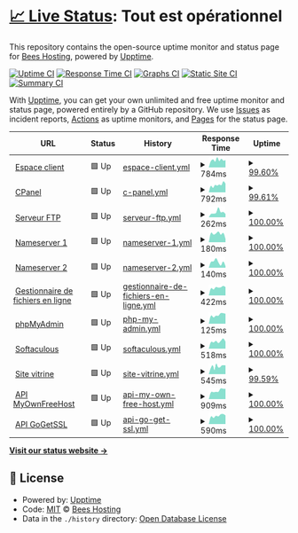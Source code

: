 # [📈 Live Status](https://status.beeshosting.eu.org): <!--live status--> **Tout est opérationnel**

This repository contains the open-source uptime monitor and status page for [Bees Hosting](www.beeshosting.fr), powered by [Upptime](https://github.com/upptime/upptime).

[![Uptime CI](https://github.com/Bees-Hosting/statuspage/workflows/Uptime%20CI/badge.svg)](https://github.com/Bees-Hosting/statuspage/actions?query=workflow%3A%22Uptime+CI%22)
[![Response Time CI](https://github.com/Bees-Hosting/statuspage/workflows/Response%20Time%20CI/badge.svg)](https://github.com/Bees-Hosting/statuspage/actions?query=workflow%3A%22Response+Time+CI%22)
[![Graphs CI](https://github.com/Bees-Hosting/statuspage/workflows/Graphs%20CI/badge.svg)](https://github.com/Bees-Hosting/statuspage/actions?query=workflow%3A%22Graphs+CI%22)
[![Static Site CI](https://github.com/Bees-Hosting/statuspage/workflows/Static%20Site%20CI/badge.svg)](https://github.com/Bees-Hosting/statuspage/actions?query=workflow%3A%22Static+Site+CI%22)
[![Summary CI](https://github.com/Bees-Hosting/statuspage/workflows/Summary%20CI/badge.svg)](https://github.com/Bees-Hosting/statuspage/actions?query=workflow%3A%22Summary+CI%22)

With [Upptime](https://upptime.js.org), you can get your own unlimited and free uptime monitor and status page, powered entirely by a GitHub repository. We use [Issues](https://github.com/Bees-Hosting/statuspage/issues) as incident reports, [Actions](https://github.com/Bees-Hosting/statuspage/actions) as uptime monitors, and [Pages](https://status.beeshosting.eu.org) for the status page.

<!--start: status pages-->
<!-- This summary is generated by Upptime (https://github.com/upptime/upptime) -->
<!-- Do not edit this manually, your changes will be overwritten -->
<!-- prettier-ignore -->
| URL | Status | History | Response Time | Uptime |
| --- | ------ | ------- | ------------- | ------ |
| <img alt="" src="https://icons.duckduckgo.com/ip3/my.beeshosting.eu.org.ico" height="13"> [Espace client](https://my.beeshosting.eu.org) | 🟩 Up | [espace-client.yml](https://github.com/Bees-Hosting/statuspage/commits/HEAD/history/espace-client.yml) | <details><summary><img alt="Response time graph" src="./graphs/espace-client/response-time-week.png" height="20"> 784ms</summary><br><a href="https://status.beeshosting.eu.org/history/espace-client"><img alt="Response time 1066" src="https://img.shields.io/endpoint?url=https%3A%2F%2Fraw.githubusercontent.com%2FBees-Hosting%2Fstatuspage%2FHEAD%2Fapi%2Fespace-client%2Fresponse-time.json"></a><br><a href="https://status.beeshosting.eu.org/history/espace-client"><img alt="24-hour response time 745" src="https://img.shields.io/endpoint?url=https%3A%2F%2Fraw.githubusercontent.com%2FBees-Hosting%2Fstatuspage%2FHEAD%2Fapi%2Fespace-client%2Fresponse-time-day.json"></a><br><a href="https://status.beeshosting.eu.org/history/espace-client"><img alt="7-day response time 784" src="https://img.shields.io/endpoint?url=https%3A%2F%2Fraw.githubusercontent.com%2FBees-Hosting%2Fstatuspage%2FHEAD%2Fapi%2Fespace-client%2Fresponse-time-week.json"></a><br><a href="https://status.beeshosting.eu.org/history/espace-client"><img alt="30-day response time 837" src="https://img.shields.io/endpoint?url=https%3A%2F%2Fraw.githubusercontent.com%2FBees-Hosting%2Fstatuspage%2FHEAD%2Fapi%2Fespace-client%2Fresponse-time-month.json"></a><br><a href="https://status.beeshosting.eu.org/history/espace-client"><img alt="1-year response time 1066" src="https://img.shields.io/endpoint?url=https%3A%2F%2Fraw.githubusercontent.com%2FBees-Hosting%2Fstatuspage%2FHEAD%2Fapi%2Fespace-client%2Fresponse-time-year.json"></a></details> | <details><summary><a href="https://status.beeshosting.eu.org/history/espace-client">99.60%</a></summary><a href="https://status.beeshosting.eu.org/history/espace-client"><img alt="All-time uptime 97.18%" src="https://img.shields.io/endpoint?url=https%3A%2F%2Fraw.githubusercontent.com%2FBees-Hosting%2Fstatuspage%2FHEAD%2Fapi%2Fespace-client%2Fuptime.json"></a><br><a href="https://status.beeshosting.eu.org/history/espace-client"><img alt="24-hour uptime 97.22%" src="https://img.shields.io/endpoint?url=https%3A%2F%2Fraw.githubusercontent.com%2FBees-Hosting%2Fstatuspage%2FHEAD%2Fapi%2Fespace-client%2Fuptime-day.json"></a><br><a href="https://status.beeshosting.eu.org/history/espace-client"><img alt="7-day uptime 99.60%" src="https://img.shields.io/endpoint?url=https%3A%2F%2Fraw.githubusercontent.com%2FBees-Hosting%2Fstatuspage%2FHEAD%2Fapi%2Fespace-client%2Fuptime-week.json"></a><br><a href="https://status.beeshosting.eu.org/history/espace-client"><img alt="30-day uptime 92.74%" src="https://img.shields.io/endpoint?url=https%3A%2F%2Fraw.githubusercontent.com%2FBees-Hosting%2Fstatuspage%2FHEAD%2Fapi%2Fespace-client%2Fuptime-month.json"></a><br><a href="https://status.beeshosting.eu.org/history/espace-client"><img alt="1-year uptime 97.18%" src="https://img.shields.io/endpoint?url=https%3A%2F%2Fraw.githubusercontent.com%2FBees-Hosting%2Fstatuspage%2FHEAD%2Fapi%2Fespace-client%2Fuptime-year.json"></a></details>
| <img alt="" src="https://icons.duckduckgo.com/ip3/cpanel.beeshosting.eu.org.ico" height="13"> [CPanel](https://cpanel.beeshosting.eu.org) | 🟩 Up | [c-panel.yml](https://github.com/Bees-Hosting/statuspage/commits/HEAD/history/c-panel.yml) | <details><summary><img alt="Response time graph" src="./graphs/c-panel/response-time-week.png" height="20"> 792ms</summary><br><a href="https://status.beeshosting.eu.org/history/c-panel"><img alt="Response time 1218" src="https://img.shields.io/endpoint?url=https%3A%2F%2Fraw.githubusercontent.com%2FBees-Hosting%2Fstatuspage%2FHEAD%2Fapi%2Fc-panel%2Fresponse-time.json"></a><br><a href="https://status.beeshosting.eu.org/history/c-panel"><img alt="24-hour response time 1053" src="https://img.shields.io/endpoint?url=https%3A%2F%2Fraw.githubusercontent.com%2FBees-Hosting%2Fstatuspage%2FHEAD%2Fapi%2Fc-panel%2Fresponse-time-day.json"></a><br><a href="https://status.beeshosting.eu.org/history/c-panel"><img alt="7-day response time 792" src="https://img.shields.io/endpoint?url=https%3A%2F%2Fraw.githubusercontent.com%2FBees-Hosting%2Fstatuspage%2FHEAD%2Fapi%2Fc-panel%2Fresponse-time-week.json"></a><br><a href="https://status.beeshosting.eu.org/history/c-panel"><img alt="30-day response time 802" src="https://img.shields.io/endpoint?url=https%3A%2F%2Fraw.githubusercontent.com%2FBees-Hosting%2Fstatuspage%2FHEAD%2Fapi%2Fc-panel%2Fresponse-time-month.json"></a><br><a href="https://status.beeshosting.eu.org/history/c-panel"><img alt="1-year response time 1218" src="https://img.shields.io/endpoint?url=https%3A%2F%2Fraw.githubusercontent.com%2FBees-Hosting%2Fstatuspage%2FHEAD%2Fapi%2Fc-panel%2Fresponse-time-year.json"></a></details> | <details><summary><a href="https://status.beeshosting.eu.org/history/c-panel">99.61%</a></summary><a href="https://status.beeshosting.eu.org/history/c-panel"><img alt="All-time uptime 96.89%" src="https://img.shields.io/endpoint?url=https%3A%2F%2Fraw.githubusercontent.com%2FBees-Hosting%2Fstatuspage%2FHEAD%2Fapi%2Fc-panel%2Fuptime.json"></a><br><a href="https://status.beeshosting.eu.org/history/c-panel"><img alt="24-hour uptime 97.25%" src="https://img.shields.io/endpoint?url=https%3A%2F%2Fraw.githubusercontent.com%2FBees-Hosting%2Fstatuspage%2FHEAD%2Fapi%2Fc-panel%2Fuptime-day.json"></a><br><a href="https://status.beeshosting.eu.org/history/c-panel"><img alt="7-day uptime 99.61%" src="https://img.shields.io/endpoint?url=https%3A%2F%2Fraw.githubusercontent.com%2FBees-Hosting%2Fstatuspage%2FHEAD%2Fapi%2Fc-panel%2Fuptime-week.json"></a><br><a href="https://status.beeshosting.eu.org/history/c-panel"><img alt="30-day uptime 92.90%" src="https://img.shields.io/endpoint?url=https%3A%2F%2Fraw.githubusercontent.com%2FBees-Hosting%2Fstatuspage%2FHEAD%2Fapi%2Fc-panel%2Fuptime-month.json"></a><br><a href="https://status.beeshosting.eu.org/history/c-panel"><img alt="1-year uptime 96.89%" src="https://img.shields.io/endpoint?url=https%3A%2F%2Fraw.githubusercontent.com%2FBees-Hosting%2Fstatuspage%2FHEAD%2Fapi%2Fc-panel%2Fuptime-year.json"></a></details>
| <img alt="" src="https://icons.duckduckgo.com/ip3/null.ico" height="13"> [Serveur FTP](ftpupload.net) | 🟩 Up | [serveur-ftp.yml](https://github.com/Bees-Hosting/statuspage/commits/HEAD/history/serveur-ftp.yml) | <details><summary><img alt="Response time graph" src="./graphs/serveur-ftp/response-time-week.png" height="20"> 262ms</summary><br><a href="https://status.beeshosting.eu.org/history/serveur-ftp"><img alt="Response time 239" src="https://img.shields.io/endpoint?url=https%3A%2F%2Fraw.githubusercontent.com%2FBees-Hosting%2Fstatuspage%2FHEAD%2Fapi%2Fserveur-ftp%2Fresponse-time.json"></a><br><a href="https://status.beeshosting.eu.org/history/serveur-ftp"><img alt="24-hour response time 174" src="https://img.shields.io/endpoint?url=https%3A%2F%2Fraw.githubusercontent.com%2FBees-Hosting%2Fstatuspage%2FHEAD%2Fapi%2Fserveur-ftp%2Fresponse-time-day.json"></a><br><a href="https://status.beeshosting.eu.org/history/serveur-ftp"><img alt="7-day response time 262" src="https://img.shields.io/endpoint?url=https%3A%2F%2Fraw.githubusercontent.com%2FBees-Hosting%2Fstatuspage%2FHEAD%2Fapi%2Fserveur-ftp%2Fresponse-time-week.json"></a><br><a href="https://status.beeshosting.eu.org/history/serveur-ftp"><img alt="30-day response time 236" src="https://img.shields.io/endpoint?url=https%3A%2F%2Fraw.githubusercontent.com%2FBees-Hosting%2Fstatuspage%2FHEAD%2Fapi%2Fserveur-ftp%2Fresponse-time-month.json"></a><br><a href="https://status.beeshosting.eu.org/history/serveur-ftp"><img alt="1-year response time 239" src="https://img.shields.io/endpoint?url=https%3A%2F%2Fraw.githubusercontent.com%2FBees-Hosting%2Fstatuspage%2FHEAD%2Fapi%2Fserveur-ftp%2Fresponse-time-year.json"></a></details> | <details><summary><a href="https://status.beeshosting.eu.org/history/serveur-ftp">100.00%</a></summary><a href="https://status.beeshosting.eu.org/history/serveur-ftp"><img alt="All-time uptime 99.71%" src="https://img.shields.io/endpoint?url=https%3A%2F%2Fraw.githubusercontent.com%2FBees-Hosting%2Fstatuspage%2FHEAD%2Fapi%2Fserveur-ftp%2Fuptime.json"></a><br><a href="https://status.beeshosting.eu.org/history/serveur-ftp"><img alt="24-hour uptime 100.00%" src="https://img.shields.io/endpoint?url=https%3A%2F%2Fraw.githubusercontent.com%2FBees-Hosting%2Fstatuspage%2FHEAD%2Fapi%2Fserveur-ftp%2Fuptime-day.json"></a><br><a href="https://status.beeshosting.eu.org/history/serveur-ftp"><img alt="7-day uptime 100.00%" src="https://img.shields.io/endpoint?url=https%3A%2F%2Fraw.githubusercontent.com%2FBees-Hosting%2Fstatuspage%2FHEAD%2Fapi%2Fserveur-ftp%2Fuptime-week.json"></a><br><a href="https://status.beeshosting.eu.org/history/serveur-ftp"><img alt="30-day uptime 99.67%" src="https://img.shields.io/endpoint?url=https%3A%2F%2Fraw.githubusercontent.com%2FBees-Hosting%2Fstatuspage%2FHEAD%2Fapi%2Fserveur-ftp%2Fuptime-month.json"></a><br><a href="https://status.beeshosting.eu.org/history/serveur-ftp"><img alt="1-year uptime 99.71%" src="https://img.shields.io/endpoint?url=https%3A%2F%2Fraw.githubusercontent.com%2FBees-Hosting%2Fstatuspage%2FHEAD%2Fapi%2Fserveur-ftp%2Fuptime-year.json"></a></details>
| <img alt="" src="https://icons.duckduckgo.com/ip3/null.ico" height="13"> [Nameserver 1](ns1.beeshosting.eu.org) | 🟩 Up | [nameserver-1.yml](https://github.com/Bees-Hosting/statuspage/commits/HEAD/history/nameserver-1.yml) | <details><summary><img alt="Response time graph" src="./graphs/nameserver-1/response-time-week.png" height="20"> 180ms</summary><br><a href="https://status.beeshosting.eu.org/history/nameserver-1"><img alt="Response time 183" src="https://img.shields.io/endpoint?url=https%3A%2F%2Fraw.githubusercontent.com%2FBees-Hosting%2Fstatuspage%2FHEAD%2Fapi%2Fnameserver-1%2Fresponse-time.json"></a><br><a href="https://status.beeshosting.eu.org/history/nameserver-1"><img alt="24-hour response time 69" src="https://img.shields.io/endpoint?url=https%3A%2F%2Fraw.githubusercontent.com%2FBees-Hosting%2Fstatuspage%2FHEAD%2Fapi%2Fnameserver-1%2Fresponse-time-day.json"></a><br><a href="https://status.beeshosting.eu.org/history/nameserver-1"><img alt="7-day response time 180" src="https://img.shields.io/endpoint?url=https%3A%2F%2Fraw.githubusercontent.com%2FBees-Hosting%2Fstatuspage%2FHEAD%2Fapi%2Fnameserver-1%2Fresponse-time-week.json"></a><br><a href="https://status.beeshosting.eu.org/history/nameserver-1"><img alt="30-day response time 155" src="https://img.shields.io/endpoint?url=https%3A%2F%2Fraw.githubusercontent.com%2FBees-Hosting%2Fstatuspage%2FHEAD%2Fapi%2Fnameserver-1%2Fresponse-time-month.json"></a><br><a href="https://status.beeshosting.eu.org/history/nameserver-1"><img alt="1-year response time 183" src="https://img.shields.io/endpoint?url=https%3A%2F%2Fraw.githubusercontent.com%2FBees-Hosting%2Fstatuspage%2FHEAD%2Fapi%2Fnameserver-1%2Fresponse-time-year.json"></a></details> | <details><summary><a href="https://status.beeshosting.eu.org/history/nameserver-1">100.00%</a></summary><a href="https://status.beeshosting.eu.org/history/nameserver-1"><img alt="All-time uptime 97.80%" src="https://img.shields.io/endpoint?url=https%3A%2F%2Fraw.githubusercontent.com%2FBees-Hosting%2Fstatuspage%2FHEAD%2Fapi%2Fnameserver-1%2Fuptime.json"></a><br><a href="https://status.beeshosting.eu.org/history/nameserver-1"><img alt="24-hour uptime 100.00%" src="https://img.shields.io/endpoint?url=https%3A%2F%2Fraw.githubusercontent.com%2FBees-Hosting%2Fstatuspage%2FHEAD%2Fapi%2Fnameserver-1%2Fuptime-day.json"></a><br><a href="https://status.beeshosting.eu.org/history/nameserver-1"><img alt="7-day uptime 100.00%" src="https://img.shields.io/endpoint?url=https%3A%2F%2Fraw.githubusercontent.com%2FBees-Hosting%2Fstatuspage%2FHEAD%2Fapi%2Fnameserver-1%2Fuptime-week.json"></a><br><a href="https://status.beeshosting.eu.org/history/nameserver-1"><img alt="30-day uptime 93.02%" src="https://img.shields.io/endpoint?url=https%3A%2F%2Fraw.githubusercontent.com%2FBees-Hosting%2Fstatuspage%2FHEAD%2Fapi%2Fnameserver-1%2Fuptime-month.json"></a><br><a href="https://status.beeshosting.eu.org/history/nameserver-1"><img alt="1-year uptime 97.80%" src="https://img.shields.io/endpoint?url=https%3A%2F%2Fraw.githubusercontent.com%2FBees-Hosting%2Fstatuspage%2FHEAD%2Fapi%2Fnameserver-1%2Fuptime-year.json"></a></details>
| <img alt="" src="https://icons.duckduckgo.com/ip3/null.ico" height="13"> [Nameserver 2](ns2.beeshosting.eu.org) | 🟩 Up | [nameserver-2.yml](https://github.com/Bees-Hosting/statuspage/commits/HEAD/history/nameserver-2.yml) | <details><summary><img alt="Response time graph" src="./graphs/nameserver-2/response-time-week.png" height="20"> 140ms</summary><br><a href="https://status.beeshosting.eu.org/history/nameserver-2"><img alt="Response time 173" src="https://img.shields.io/endpoint?url=https%3A%2F%2Fraw.githubusercontent.com%2FBees-Hosting%2Fstatuspage%2FHEAD%2Fapi%2Fnameserver-2%2Fresponse-time.json"></a><br><a href="https://status.beeshosting.eu.org/history/nameserver-2"><img alt="24-hour response time 38" src="https://img.shields.io/endpoint?url=https%3A%2F%2Fraw.githubusercontent.com%2FBees-Hosting%2Fstatuspage%2FHEAD%2Fapi%2Fnameserver-2%2Fresponse-time-day.json"></a><br><a href="https://status.beeshosting.eu.org/history/nameserver-2"><img alt="7-day response time 140" src="https://img.shields.io/endpoint?url=https%3A%2F%2Fraw.githubusercontent.com%2FBees-Hosting%2Fstatuspage%2FHEAD%2Fapi%2Fnameserver-2%2Fresponse-time-week.json"></a><br><a href="https://status.beeshosting.eu.org/history/nameserver-2"><img alt="30-day response time 162" src="https://img.shields.io/endpoint?url=https%3A%2F%2Fraw.githubusercontent.com%2FBees-Hosting%2Fstatuspage%2FHEAD%2Fapi%2Fnameserver-2%2Fresponse-time-month.json"></a><br><a href="https://status.beeshosting.eu.org/history/nameserver-2"><img alt="1-year response time 173" src="https://img.shields.io/endpoint?url=https%3A%2F%2Fraw.githubusercontent.com%2FBees-Hosting%2Fstatuspage%2FHEAD%2Fapi%2Fnameserver-2%2Fresponse-time-year.json"></a></details> | <details><summary><a href="https://status.beeshosting.eu.org/history/nameserver-2">100.00%</a></summary><a href="https://status.beeshosting.eu.org/history/nameserver-2"><img alt="All-time uptime 97.75%" src="https://img.shields.io/endpoint?url=https%3A%2F%2Fraw.githubusercontent.com%2FBees-Hosting%2Fstatuspage%2FHEAD%2Fapi%2Fnameserver-2%2Fuptime.json"></a><br><a href="https://status.beeshosting.eu.org/history/nameserver-2"><img alt="24-hour uptime 100.00%" src="https://img.shields.io/endpoint?url=https%3A%2F%2Fraw.githubusercontent.com%2FBees-Hosting%2Fstatuspage%2FHEAD%2Fapi%2Fnameserver-2%2Fuptime-day.json"></a><br><a href="https://status.beeshosting.eu.org/history/nameserver-2"><img alt="7-day uptime 100.00%" src="https://img.shields.io/endpoint?url=https%3A%2F%2Fraw.githubusercontent.com%2FBees-Hosting%2Fstatuspage%2FHEAD%2Fapi%2Fnameserver-2%2Fuptime-week.json"></a><br><a href="https://status.beeshosting.eu.org/history/nameserver-2"><img alt="30-day uptime 93.02%" src="https://img.shields.io/endpoint?url=https%3A%2F%2Fraw.githubusercontent.com%2FBees-Hosting%2Fstatuspage%2FHEAD%2Fapi%2Fnameserver-2%2Fuptime-month.json"></a><br><a href="https://status.beeshosting.eu.org/history/nameserver-2"><img alt="1-year uptime 97.75%" src="https://img.shields.io/endpoint?url=https%3A%2F%2Fraw.githubusercontent.com%2FBees-Hosting%2Fstatuspage%2FHEAD%2Fapi%2Fnameserver-2%2Fuptime-year.json"></a></details>
| <img alt="" src="https://icons.duckduckgo.com/ip3/filemanager.ai.ico" height="13"> [Gestionnaire de fichiers en ligne](https://filemanager.ai/new/) | 🟩 Up | [gestionnaire-de-fichiers-en-ligne.yml](https://github.com/Bees-Hosting/statuspage/commits/HEAD/history/gestionnaire-de-fichiers-en-ligne.yml) | <details><summary><img alt="Response time graph" src="./graphs/gestionnaire-de-fichiers-en-ligne/response-time-week.png" height="20"> 422ms</summary><br><a href="https://status.beeshosting.eu.org/history/gestionnaire-de-fichiers-en-ligne"><img alt="Response time 1053" src="https://img.shields.io/endpoint?url=https%3A%2F%2Fraw.githubusercontent.com%2FBees-Hosting%2Fstatuspage%2FHEAD%2Fapi%2Fgestionnaire-de-fichiers-en-ligne%2Fresponse-time.json"></a><br><a href="https://status.beeshosting.eu.org/history/gestionnaire-de-fichiers-en-ligne"><img alt="24-hour response time 451" src="https://img.shields.io/endpoint?url=https%3A%2F%2Fraw.githubusercontent.com%2FBees-Hosting%2Fstatuspage%2FHEAD%2Fapi%2Fgestionnaire-de-fichiers-en-ligne%2Fresponse-time-day.json"></a><br><a href="https://status.beeshosting.eu.org/history/gestionnaire-de-fichiers-en-ligne"><img alt="7-day response time 422" src="https://img.shields.io/endpoint?url=https%3A%2F%2Fraw.githubusercontent.com%2FBees-Hosting%2Fstatuspage%2FHEAD%2Fapi%2Fgestionnaire-de-fichiers-en-ligne%2Fresponse-time-week.json"></a><br><a href="https://status.beeshosting.eu.org/history/gestionnaire-de-fichiers-en-ligne"><img alt="30-day response time 466" src="https://img.shields.io/endpoint?url=https%3A%2F%2Fraw.githubusercontent.com%2FBees-Hosting%2Fstatuspage%2FHEAD%2Fapi%2Fgestionnaire-de-fichiers-en-ligne%2Fresponse-time-month.json"></a><br><a href="https://status.beeshosting.eu.org/history/gestionnaire-de-fichiers-en-ligne"><img alt="1-year response time 1053" src="https://img.shields.io/endpoint?url=https%3A%2F%2Fraw.githubusercontent.com%2FBees-Hosting%2Fstatuspage%2FHEAD%2Fapi%2Fgestionnaire-de-fichiers-en-ligne%2Fresponse-time-year.json"></a></details> | <details><summary><a href="https://status.beeshosting.eu.org/history/gestionnaire-de-fichiers-en-ligne">100.00%</a></summary><a href="https://status.beeshosting.eu.org/history/gestionnaire-de-fichiers-en-ligne"><img alt="All-time uptime 98.92%" src="https://img.shields.io/endpoint?url=https%3A%2F%2Fraw.githubusercontent.com%2FBees-Hosting%2Fstatuspage%2FHEAD%2Fapi%2Fgestionnaire-de-fichiers-en-ligne%2Fuptime.json"></a><br><a href="https://status.beeshosting.eu.org/history/gestionnaire-de-fichiers-en-ligne"><img alt="24-hour uptime 100.00%" src="https://img.shields.io/endpoint?url=https%3A%2F%2Fraw.githubusercontent.com%2FBees-Hosting%2Fstatuspage%2FHEAD%2Fapi%2Fgestionnaire-de-fichiers-en-ligne%2Fuptime-day.json"></a><br><a href="https://status.beeshosting.eu.org/history/gestionnaire-de-fichiers-en-ligne"><img alt="7-day uptime 100.00%" src="https://img.shields.io/endpoint?url=https%3A%2F%2Fraw.githubusercontent.com%2FBees-Hosting%2Fstatuspage%2FHEAD%2Fapi%2Fgestionnaire-de-fichiers-en-ligne%2Fuptime-week.json"></a><br><a href="https://status.beeshosting.eu.org/history/gestionnaire-de-fichiers-en-ligne"><img alt="30-day uptime 98.61%" src="https://img.shields.io/endpoint?url=https%3A%2F%2Fraw.githubusercontent.com%2FBees-Hosting%2Fstatuspage%2FHEAD%2Fapi%2Fgestionnaire-de-fichiers-en-ligne%2Fuptime-month.json"></a><br><a href="https://status.beeshosting.eu.org/history/gestionnaire-de-fichiers-en-ligne"><img alt="1-year uptime 98.92%" src="https://img.shields.io/endpoint?url=https%3A%2F%2Fraw.githubusercontent.com%2FBees-Hosting%2Fstatuspage%2FHEAD%2Fapi%2Fgestionnaire-de-fichiers-en-ligne%2Fuptime-year.json"></a></details>
| <img alt="" src="https://icons.duckduckgo.com/ip3/null.ico" height="13"> [phpMyAdmin](185.27.134.10) | 🟩 Up | [php-my-admin.yml](https://github.com/Bees-Hosting/statuspage/commits/HEAD/history/php-my-admin.yml) | <details><summary><img alt="Response time graph" src="./graphs/php-my-admin/response-time-week.png" height="20"> 125ms</summary><br><a href="https://status.beeshosting.eu.org/history/php-my-admin"><img alt="Response time 120" src="https://img.shields.io/endpoint?url=https%3A%2F%2Fraw.githubusercontent.com%2FBees-Hosting%2Fstatuspage%2FHEAD%2Fapi%2Fphp-my-admin%2Fresponse-time.json"></a><br><a href="https://status.beeshosting.eu.org/history/php-my-admin"><img alt="24-hour response time 142" src="https://img.shields.io/endpoint?url=https%3A%2F%2Fraw.githubusercontent.com%2FBees-Hosting%2Fstatuspage%2FHEAD%2Fapi%2Fphp-my-admin%2Fresponse-time-day.json"></a><br><a href="https://status.beeshosting.eu.org/history/php-my-admin"><img alt="7-day response time 125" src="https://img.shields.io/endpoint?url=https%3A%2F%2Fraw.githubusercontent.com%2FBees-Hosting%2Fstatuspage%2FHEAD%2Fapi%2Fphp-my-admin%2Fresponse-time-week.json"></a><br><a href="https://status.beeshosting.eu.org/history/php-my-admin"><img alt="30-day response time 122" src="https://img.shields.io/endpoint?url=https%3A%2F%2Fraw.githubusercontent.com%2FBees-Hosting%2Fstatuspage%2FHEAD%2Fapi%2Fphp-my-admin%2Fresponse-time-month.json"></a><br><a href="https://status.beeshosting.eu.org/history/php-my-admin"><img alt="1-year response time 120" src="https://img.shields.io/endpoint?url=https%3A%2F%2Fraw.githubusercontent.com%2FBees-Hosting%2Fstatuspage%2FHEAD%2Fapi%2Fphp-my-admin%2Fresponse-time-year.json"></a></details> | <details><summary><a href="https://status.beeshosting.eu.org/history/php-my-admin">100.00%</a></summary><a href="https://status.beeshosting.eu.org/history/php-my-admin"><img alt="All-time uptime 99.79%" src="https://img.shields.io/endpoint?url=https%3A%2F%2Fraw.githubusercontent.com%2FBees-Hosting%2Fstatuspage%2FHEAD%2Fapi%2Fphp-my-admin%2Fuptime.json"></a><br><a href="https://status.beeshosting.eu.org/history/php-my-admin"><img alt="24-hour uptime 100.00%" src="https://img.shields.io/endpoint?url=https%3A%2F%2Fraw.githubusercontent.com%2FBees-Hosting%2Fstatuspage%2FHEAD%2Fapi%2Fphp-my-admin%2Fuptime-day.json"></a><br><a href="https://status.beeshosting.eu.org/history/php-my-admin"><img alt="7-day uptime 100.00%" src="https://img.shields.io/endpoint?url=https%3A%2F%2Fraw.githubusercontent.com%2FBees-Hosting%2Fstatuspage%2FHEAD%2Fapi%2Fphp-my-admin%2Fuptime-week.json"></a><br><a href="https://status.beeshosting.eu.org/history/php-my-admin"><img alt="30-day uptime 99.80%" src="https://img.shields.io/endpoint?url=https%3A%2F%2Fraw.githubusercontent.com%2FBees-Hosting%2Fstatuspage%2FHEAD%2Fapi%2Fphp-my-admin%2Fuptime-month.json"></a><br><a href="https://status.beeshosting.eu.org/history/php-my-admin"><img alt="1-year uptime 99.79%" src="https://img.shields.io/endpoint?url=https%3A%2F%2Fraw.githubusercontent.com%2FBees-Hosting%2Fstatuspage%2FHEAD%2Fapi%2Fphp-my-admin%2Fuptime-year.json"></a></details>
| <img alt="" src="https://icons.duckduckgo.com/ip3/null.ico" height="13"> [Softaculous](sv1.scriptinstall.rocks) | 🟩 Up | [softaculous.yml](https://github.com/Bees-Hosting/statuspage/commits/HEAD/history/softaculous.yml) | <details><summary><img alt="Response time graph" src="./graphs/softaculous/response-time-week.png" height="20"> 518ms</summary><br><a href="https://status.beeshosting.eu.org/history/softaculous"><img alt="Response time 477" src="https://img.shields.io/endpoint?url=https%3A%2F%2Fraw.githubusercontent.com%2FBees-Hosting%2Fstatuspage%2FHEAD%2Fapi%2Fsoftaculous%2Fresponse-time.json"></a><br><a href="https://status.beeshosting.eu.org/history/softaculous"><img alt="24-hour response time 492" src="https://img.shields.io/endpoint?url=https%3A%2F%2Fraw.githubusercontent.com%2FBees-Hosting%2Fstatuspage%2FHEAD%2Fapi%2Fsoftaculous%2Fresponse-time-day.json"></a><br><a href="https://status.beeshosting.eu.org/history/softaculous"><img alt="7-day response time 518" src="https://img.shields.io/endpoint?url=https%3A%2F%2Fraw.githubusercontent.com%2FBees-Hosting%2Fstatuspage%2FHEAD%2Fapi%2Fsoftaculous%2Fresponse-time-week.json"></a><br><a href="https://status.beeshosting.eu.org/history/softaculous"><img alt="30-day response time 472" src="https://img.shields.io/endpoint?url=https%3A%2F%2Fraw.githubusercontent.com%2FBees-Hosting%2Fstatuspage%2FHEAD%2Fapi%2Fsoftaculous%2Fresponse-time-month.json"></a><br><a href="https://status.beeshosting.eu.org/history/softaculous"><img alt="1-year response time 477" src="https://img.shields.io/endpoint?url=https%3A%2F%2Fraw.githubusercontent.com%2FBees-Hosting%2Fstatuspage%2FHEAD%2Fapi%2Fsoftaculous%2Fresponse-time-year.json"></a></details> | <details><summary><a href="https://status.beeshosting.eu.org/history/softaculous">100.00%</a></summary><a href="https://status.beeshosting.eu.org/history/softaculous"><img alt="All-time uptime 99.25%" src="https://img.shields.io/endpoint?url=https%3A%2F%2Fraw.githubusercontent.com%2FBees-Hosting%2Fstatuspage%2FHEAD%2Fapi%2Fsoftaculous%2Fuptime.json"></a><br><a href="https://status.beeshosting.eu.org/history/softaculous"><img alt="24-hour uptime 100.00%" src="https://img.shields.io/endpoint?url=https%3A%2F%2Fraw.githubusercontent.com%2FBees-Hosting%2Fstatuspage%2FHEAD%2Fapi%2Fsoftaculous%2Fuptime-day.json"></a><br><a href="https://status.beeshosting.eu.org/history/softaculous"><img alt="7-day uptime 100.00%" src="https://img.shields.io/endpoint?url=https%3A%2F%2Fraw.githubusercontent.com%2FBees-Hosting%2Fstatuspage%2FHEAD%2Fapi%2Fsoftaculous%2Fuptime-week.json"></a><br><a href="https://status.beeshosting.eu.org/history/softaculous"><img alt="30-day uptime 99.83%" src="https://img.shields.io/endpoint?url=https%3A%2F%2Fraw.githubusercontent.com%2FBees-Hosting%2Fstatuspage%2FHEAD%2Fapi%2Fsoftaculous%2Fuptime-month.json"></a><br><a href="https://status.beeshosting.eu.org/history/softaculous"><img alt="1-year uptime 99.25%" src="https://img.shields.io/endpoint?url=https%3A%2F%2Fraw.githubusercontent.com%2FBees-Hosting%2Fstatuspage%2FHEAD%2Fapi%2Fsoftaculous%2Fuptime-year.json"></a></details>
| <img alt="" src="https://icons.duckduckgo.com/ip3/beeshosting.eu.org.ico" height="13"> [Site vitrine](https://beeshosting.eu.org/) | 🟩 Up | [site-vitrine.yml](https://github.com/Bees-Hosting/statuspage/commits/HEAD/history/site-vitrine.yml) | <details><summary><img alt="Response time graph" src="./graphs/site-vitrine/response-time-week.png" height="20"> 545ms</summary><br><a href="https://status.beeshosting.eu.org/history/site-vitrine"><img alt="Response time 872" src="https://img.shields.io/endpoint?url=https%3A%2F%2Fraw.githubusercontent.com%2FBees-Hosting%2Fstatuspage%2FHEAD%2Fapi%2Fsite-vitrine%2Fresponse-time.json"></a><br><a href="https://status.beeshosting.eu.org/history/site-vitrine"><img alt="24-hour response time 630" src="https://img.shields.io/endpoint?url=https%3A%2F%2Fraw.githubusercontent.com%2FBees-Hosting%2Fstatuspage%2FHEAD%2Fapi%2Fsite-vitrine%2Fresponse-time-day.json"></a><br><a href="https://status.beeshosting.eu.org/history/site-vitrine"><img alt="7-day response time 545" src="https://img.shields.io/endpoint?url=https%3A%2F%2Fraw.githubusercontent.com%2FBees-Hosting%2Fstatuspage%2FHEAD%2Fapi%2Fsite-vitrine%2Fresponse-time-week.json"></a><br><a href="https://status.beeshosting.eu.org/history/site-vitrine"><img alt="30-day response time 846" src="https://img.shields.io/endpoint?url=https%3A%2F%2Fraw.githubusercontent.com%2FBees-Hosting%2Fstatuspage%2FHEAD%2Fapi%2Fsite-vitrine%2Fresponse-time-month.json"></a><br><a href="https://status.beeshosting.eu.org/history/site-vitrine"><img alt="1-year response time 872" src="https://img.shields.io/endpoint?url=https%3A%2F%2Fraw.githubusercontent.com%2FBees-Hosting%2Fstatuspage%2FHEAD%2Fapi%2Fsite-vitrine%2Fresponse-time-year.json"></a></details> | <details><summary><a href="https://status.beeshosting.eu.org/history/site-vitrine">99.59%</a></summary><a href="https://status.beeshosting.eu.org/history/site-vitrine"><img alt="All-time uptime 97.17%" src="https://img.shields.io/endpoint?url=https%3A%2F%2Fraw.githubusercontent.com%2FBees-Hosting%2Fstatuspage%2FHEAD%2Fapi%2Fsite-vitrine%2Fuptime.json"></a><br><a href="https://status.beeshosting.eu.org/history/site-vitrine"><img alt="24-hour uptime 98.20%" src="https://img.shields.io/endpoint?url=https%3A%2F%2Fraw.githubusercontent.com%2FBees-Hosting%2Fstatuspage%2FHEAD%2Fapi%2Fsite-vitrine%2Fuptime-day.json"></a><br><a href="https://status.beeshosting.eu.org/history/site-vitrine"><img alt="7-day uptime 99.59%" src="https://img.shields.io/endpoint?url=https%3A%2F%2Fraw.githubusercontent.com%2FBees-Hosting%2Fstatuspage%2FHEAD%2Fapi%2Fsite-vitrine%2Fuptime-week.json"></a><br><a href="https://status.beeshosting.eu.org/history/site-vitrine"><img alt="30-day uptime 92.69%" src="https://img.shields.io/endpoint?url=https%3A%2F%2Fraw.githubusercontent.com%2FBees-Hosting%2Fstatuspage%2FHEAD%2Fapi%2Fsite-vitrine%2Fuptime-month.json"></a><br><a href="https://status.beeshosting.eu.org/history/site-vitrine"><img alt="1-year uptime 97.17%" src="https://img.shields.io/endpoint?url=https%3A%2F%2Fraw.githubusercontent.com%2FBees-Hosting%2Fstatuspage%2FHEAD%2Fapi%2Fsite-vitrine%2Fuptime-year.json"></a></details>
| <img alt="" src="https://icons.duckduckgo.com/ip3/panel.myownfreehost.net.ico" height="13"> [API MyOwnFreeHost](https://panel.myownfreehost.net/xml-api/) | 🟩 Up | [api-my-own-free-host.yml](https://github.com/Bees-Hosting/statuspage/commits/HEAD/history/api-my-own-free-host.yml) | <details><summary><img alt="Response time graph" src="./graphs/api-my-own-free-host/response-time-week.png" height="20"> 909ms</summary><br><a href="https://status.beeshosting.eu.org/history/api-my-own-free-host"><img alt="Response time 1032" src="https://img.shields.io/endpoint?url=https%3A%2F%2Fraw.githubusercontent.com%2FBees-Hosting%2Fstatuspage%2FHEAD%2Fapi%2Fapi-my-own-free-host%2Fresponse-time.json"></a><br><a href="https://status.beeshosting.eu.org/history/api-my-own-free-host"><img alt="24-hour response time 1101" src="https://img.shields.io/endpoint?url=https%3A%2F%2Fraw.githubusercontent.com%2FBees-Hosting%2Fstatuspage%2FHEAD%2Fapi%2Fapi-my-own-free-host%2Fresponse-time-day.json"></a><br><a href="https://status.beeshosting.eu.org/history/api-my-own-free-host"><img alt="7-day response time 909" src="https://img.shields.io/endpoint?url=https%3A%2F%2Fraw.githubusercontent.com%2FBees-Hosting%2Fstatuspage%2FHEAD%2Fapi%2Fapi-my-own-free-host%2Fresponse-time-week.json"></a><br><a href="https://status.beeshosting.eu.org/history/api-my-own-free-host"><img alt="30-day response time 842" src="https://img.shields.io/endpoint?url=https%3A%2F%2Fraw.githubusercontent.com%2FBees-Hosting%2Fstatuspage%2FHEAD%2Fapi%2Fapi-my-own-free-host%2Fresponse-time-month.json"></a><br><a href="https://status.beeshosting.eu.org/history/api-my-own-free-host"><img alt="1-year response time 1032" src="https://img.shields.io/endpoint?url=https%3A%2F%2Fraw.githubusercontent.com%2FBees-Hosting%2Fstatuspage%2FHEAD%2Fapi%2Fapi-my-own-free-host%2Fresponse-time-year.json"></a></details> | <details><summary><a href="https://status.beeshosting.eu.org/history/api-my-own-free-host">100.00%</a></summary><a href="https://status.beeshosting.eu.org/history/api-my-own-free-host"><img alt="All-time uptime 99.95%" src="https://img.shields.io/endpoint?url=https%3A%2F%2Fraw.githubusercontent.com%2FBees-Hosting%2Fstatuspage%2FHEAD%2Fapi%2Fapi-my-own-free-host%2Fuptime.json"></a><br><a href="https://status.beeshosting.eu.org/history/api-my-own-free-host"><img alt="24-hour uptime 100.00%" src="https://img.shields.io/endpoint?url=https%3A%2F%2Fraw.githubusercontent.com%2FBees-Hosting%2Fstatuspage%2FHEAD%2Fapi%2Fapi-my-own-free-host%2Fuptime-day.json"></a><br><a href="https://status.beeshosting.eu.org/history/api-my-own-free-host"><img alt="7-day uptime 100.00%" src="https://img.shields.io/endpoint?url=https%3A%2F%2Fraw.githubusercontent.com%2FBees-Hosting%2Fstatuspage%2FHEAD%2Fapi%2Fapi-my-own-free-host%2Fuptime-week.json"></a><br><a href="https://status.beeshosting.eu.org/history/api-my-own-free-host"><img alt="30-day uptime 100.00%" src="https://img.shields.io/endpoint?url=https%3A%2F%2Fraw.githubusercontent.com%2FBees-Hosting%2Fstatuspage%2FHEAD%2Fapi%2Fapi-my-own-free-host%2Fuptime-month.json"></a><br><a href="https://status.beeshosting.eu.org/history/api-my-own-free-host"><img alt="1-year uptime 99.95%" src="https://img.shields.io/endpoint?url=https%3A%2F%2Fraw.githubusercontent.com%2FBees-Hosting%2Fstatuspage%2FHEAD%2Fapi%2Fapi-my-own-free-host%2Fuptime-year.json"></a></details>
| <img alt="" src="https://icons.duckduckgo.com/ip3/my.gogetssl.com.ico" height="13"> [API GoGetSSL](https://my.gogetssl.com/api/) | 🟩 Up | [api-go-get-ssl.yml](https://github.com/Bees-Hosting/statuspage/commits/HEAD/history/api-go-get-ssl.yml) | <details><summary><img alt="Response time graph" src="./graphs/api-go-get-ssl/response-time-week.png" height="20"> 590ms</summary><br><a href="https://status.beeshosting.eu.org/history/api-go-get-ssl"><img alt="Response time 567" src="https://img.shields.io/endpoint?url=https%3A%2F%2Fraw.githubusercontent.com%2FBees-Hosting%2Fstatuspage%2FHEAD%2Fapi%2Fapi-go-get-ssl%2Fresponse-time.json"></a><br><a href="https://status.beeshosting.eu.org/history/api-go-get-ssl"><img alt="24-hour response time 613" src="https://img.shields.io/endpoint?url=https%3A%2F%2Fraw.githubusercontent.com%2FBees-Hosting%2Fstatuspage%2FHEAD%2Fapi%2Fapi-go-get-ssl%2Fresponse-time-day.json"></a><br><a href="https://status.beeshosting.eu.org/history/api-go-get-ssl"><img alt="7-day response time 590" src="https://img.shields.io/endpoint?url=https%3A%2F%2Fraw.githubusercontent.com%2FBees-Hosting%2Fstatuspage%2FHEAD%2Fapi%2Fapi-go-get-ssl%2Fresponse-time-week.json"></a><br><a href="https://status.beeshosting.eu.org/history/api-go-get-ssl"><img alt="30-day response time 579" src="https://img.shields.io/endpoint?url=https%3A%2F%2Fraw.githubusercontent.com%2FBees-Hosting%2Fstatuspage%2FHEAD%2Fapi%2Fapi-go-get-ssl%2Fresponse-time-month.json"></a><br><a href="https://status.beeshosting.eu.org/history/api-go-get-ssl"><img alt="1-year response time 567" src="https://img.shields.io/endpoint?url=https%3A%2F%2Fraw.githubusercontent.com%2FBees-Hosting%2Fstatuspage%2FHEAD%2Fapi%2Fapi-go-get-ssl%2Fresponse-time-year.json"></a></details> | <details><summary><a href="https://status.beeshosting.eu.org/history/api-go-get-ssl">100.00%</a></summary><a href="https://status.beeshosting.eu.org/history/api-go-get-ssl"><img alt="All-time uptime 99.99%" src="https://img.shields.io/endpoint?url=https%3A%2F%2Fraw.githubusercontent.com%2FBees-Hosting%2Fstatuspage%2FHEAD%2Fapi%2Fapi-go-get-ssl%2Fuptime.json"></a><br><a href="https://status.beeshosting.eu.org/history/api-go-get-ssl"><img alt="24-hour uptime 100.00%" src="https://img.shields.io/endpoint?url=https%3A%2F%2Fraw.githubusercontent.com%2FBees-Hosting%2Fstatuspage%2FHEAD%2Fapi%2Fapi-go-get-ssl%2Fuptime-day.json"></a><br><a href="https://status.beeshosting.eu.org/history/api-go-get-ssl"><img alt="7-day uptime 100.00%" src="https://img.shields.io/endpoint?url=https%3A%2F%2Fraw.githubusercontent.com%2FBees-Hosting%2Fstatuspage%2FHEAD%2Fapi%2Fapi-go-get-ssl%2Fuptime-week.json"></a><br><a href="https://status.beeshosting.eu.org/history/api-go-get-ssl"><img alt="30-day uptime 100.00%" src="https://img.shields.io/endpoint?url=https%3A%2F%2Fraw.githubusercontent.com%2FBees-Hosting%2Fstatuspage%2FHEAD%2Fapi%2Fapi-go-get-ssl%2Fuptime-month.json"></a><br><a href="https://status.beeshosting.eu.org/history/api-go-get-ssl"><img alt="1-year uptime 99.99%" src="https://img.shields.io/endpoint?url=https%3A%2F%2Fraw.githubusercontent.com%2FBees-Hosting%2Fstatuspage%2FHEAD%2Fapi%2Fapi-go-get-ssl%2Fuptime-year.json"></a></details>

<!--end: status pages-->

[**Visit our status website →**](https://status.beeshosting.eu.org)

## 📄 License

- Powered by: [Upptime](https://github.com/upptime/upptime)
- Code: [MIT](./LICENSE) © [Bees Hosting](www.beeshosting.fr)
- Data in the `./history` directory: [Open Database License](https://opendatacommons.org/licenses/odbl/1-0/)
